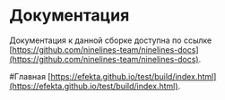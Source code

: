 # Документация

Документация к данной сборке доступна по ссылке [https://github.com/ninelines-team/ninelines-docs](https://github.com/ninelines-team/ninelines-docs).


#Главная [https://efekta.github.io/test/build/index.html](https://efekta.github.io/test/build/index.html).
